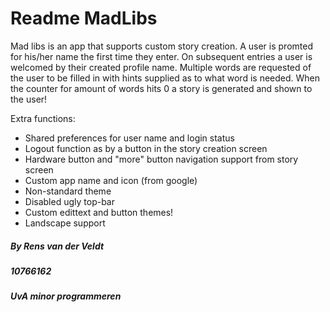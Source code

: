 # Readme MadLibs

Mad libs is an app that supports custom story creation.
A user is promted for his/her name the first time they enter.
On subsequent entries a user is welcomed by their created profile name.
Multiple words are requested of the user to be filled in with hints supplied as 
to what word is needed.
When the counter for amount of words hits 0 a story is generated and shown to the user!

Extra functions:
- Shared preferences for user name and login status
- Logout function as by a button in the story creation screen
- Hardware button and "more" button navigation support from story screen
- Custom app name and icon (from google)
- Non-standard theme
- Disabled ugly top-bar
- Custom edittext and button themes!
- Landscape support

##### By Rens van der Veldt
#####    10766162
#####    UvA minor programmeren
